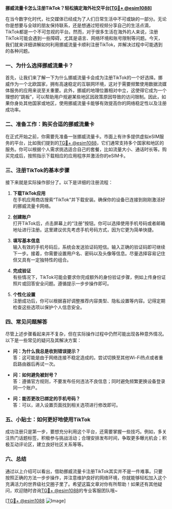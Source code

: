**挪威流量卡怎么注册TikTok？轻松搞定海外社交平台[[TG💪+ @esim1088](https://t.me/s/esim1088)]**

在当今数字化时代，社交媒体已经成为了人们日常生活中不可或缺的一部分。无论你是想要与全球的朋友保持联系，还是想通过短视频分享自己的生活点滴，TikTok都是一个不可忽视的平台。然而，对于很多生活在海外的人来说，注册TikTok可能会遇到一些障碍，尤其是语言、网络环境和账号限制等问题。今天，我们就来详细讲解如何利用挪威流量卡顺利注册TikTok，并解决过程中可能遇到的各种问题。

### 一、为什么选择挪威流量卡？

首先，让我们来了解一下为什么挪威流量卡会成为注册TikTok的一个好选择。挪威作为一个北欧国家，拥有高速稳定的互联网环境，这对于需要频繁使用数据流媒体服务的应用来说至关重要。此外，挪威的地理位置相对中立，这使得它成为一个理想的“跳板”，可以帮助用户规避某些地区因政策原因导致的访问限制。因此，如果你身处其他国家或地区，使用挪威流量卡能够有效提高你的网络稳定性以及注册成功率。

### 二、准备工作：购买合适的挪威流量卡

在正式开始之前，你需要先准备一张挪威流量卡。市面上有许多提供虚拟eSIM服务的平台，比如我们提到的[TG💪+ @esim1088](https://t.me/s/esim1088)，它们通常支持多个国家和地区的服务。你可以根据个人需求挑选适合自己的套餐，比如流量大小、通话时长等。购买完成后，按照指示下载相应的应用程序并激活你的eSIM卡。

### 三、注册TikTok的基本步骤

接下来就是实际操作部分了。以下是详细的注册流程：

1. **下载TikTok应用**  
   在手机应用商店搜索“TikTok”并下载安装。确保你的设备已连接到刚刚激活好的挪威流量卡网络。

2. **创建账户**  
   打开TikTok后，点击屏幕上的“注册”按钮。你可以选择使用手机号码或者邮箱地址进行注册。这里建议优先考虑手机号码方式，因为它更为简单快捷。

3. **填写基本信息**  
   输入有效的手机号码后，系统会发送验证码短信。输入正确的验证码即可继续下一步。接着，你需要设置用户名、密码以及头像等信息。尽量选择容易记住但又具有一定独特性的组合。

4. **完成验证**  
   有些情况下，TikTok可能会要求你完成额外的身份验证步骤，例如上传身份证照片或回答安全问题。遵循提示一步步操作即可。

5. **个性化设置**  
   注册成功后，你可以根据喜好调整推荐内容类型、隐私设置等内容。记得定期检查这些选项以保护个人信息安全。

### 四、常见问题解答

尽管上述步骤看起来并不复杂，但在实际操作过程中仍然可能出现各种意外情况。以下是一些常见的疑问及其解决方案：

- **问：为什么我总是收到错误提示？**  
  答：这可能是由于网络连接不稳定造成的。尝试切换至其他Wi-Fi热点或者重启路由器后再试一次。

- **问：如何避免被封号？**  
  答：遵循官方规则，不要发布任何违法不良信息；同时避免频繁更换设备登录同一个账户。

- **问：能否更改已绑定的手机号码？**  
  答：可以，进入设置页面找到相关选项进行修改即可。

### 五、小贴士：如何更好地使用TikTok

成功注册只是第一步，要想充分利用这个平台，还需要掌握一些技巧。例如，多关注热门话题标签，积极参与挑战活动；合理安排发布时间，争取更多曝光机会；积极互动评论区，建立良好社区关系等等。

### 六、总结

通过以上介绍可以看出，借助挪威流量卡注册TikTok其实并不是一件难事。只要按照正确的方法一步步操作，并注意维护良好的网络环境，你就能够轻松加入这个充满活力的世界级社交圈子里了。希望这篇文章对你有所帮助！如果还有其他疑问，欢迎随时咨询[TG💪+ @esim1088](https://t.me/s/esim1088)的专业客服团队哦~

[[TG💪+ @esim1088](https://t.me/s/esim1088) ![Image](https://i.postimg.cc/4NQfJmqS/Snipaste-2025-05-13-00-14-12.png)]